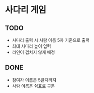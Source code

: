 # 사다리 게임

## TODO
- 사다리 출력 시 사람 이름 5자 기준으로 출력
- 최대 사다리 높이 입력
- 라인이 겹치지 않게 배정

## DONE
- 참여자 이름은 5글자까지
- 사람 이름은 쉼표로 구분